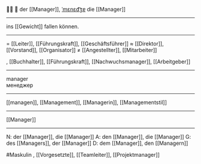 👨‍💼 🔵 der [[Manager]], [ˈmɛnɛd͡ʒɐ](https://youglish.com/pronounce/Manager/german)
die [[Manager]]

---
ins [[Gewicht]] fallen können.

---
= [[Leiter]], [[Führungskraft]], [[Geschäftsführer]]
≈ [[Direktor]], [[Vorstand]], [[Organisator]]
≠ [[Angestellter]], [[Mitarbeiter]]

, [[Buchhalter]], [[Führungskraft]], [[Nachwuchsmanager]], [[Arbeitgeber]]

---
manager  
менеджер

---
[[managen]], [[Management]], [[Managerin]], [[Managementstil]]

---
[[Manager]]


---
N: der [[Manager]], die [[Manager]]
A: den [[Manager]], die [[Manager]]
G: des [[Managers]], der [[Manager]]
D: dem [[Manager]], den [[Managern]]

#Maskulin , [[Vorgesetzte]], [[Teamleiter]], [[Projektmanager]]